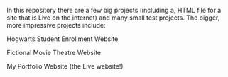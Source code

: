 In this repository there are a few big projects (including a, HTML file for a site that is Live on the internet) and many small test projects. The bigger, more impressive projects include:

Hogwarts Student Enrollment Website

Fictional Movie Theatre Website

My Portfolio Website (the Live website!)

